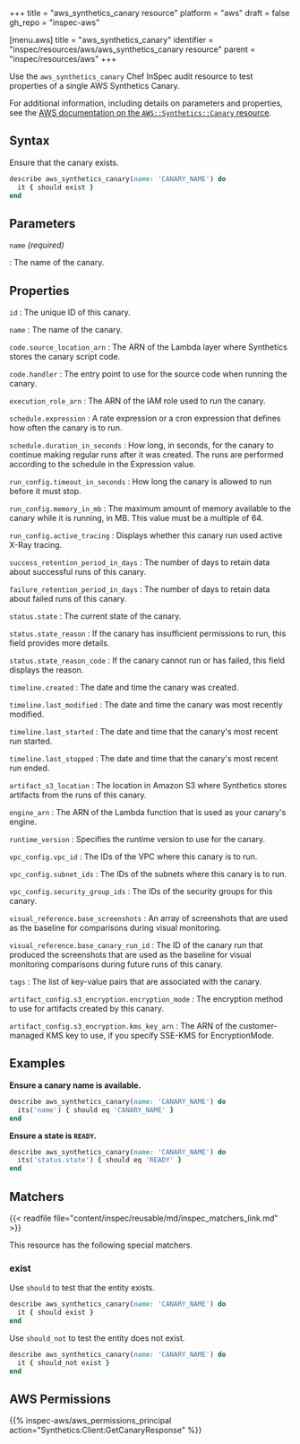 +++
title = "aws_synthetics_canary resource"
platform = "aws"
draft = false
gh_repo = "inspec-aws"

[menu.aws]
title = "aws_synthetics_canary"
identifier = "inspec/resources/aws/aws_synthetics_canary resource"
parent = "inspec/resources/aws"
+++

Use the `aws_synthetics_canary` Chef InSpec audit resource to test properties of a single AWS Synthetics Canary.

For additional information, including details on parameters and properties, see the [AWS documentation on the `AWS::Synthetics::Canary` resource](https://docs.aws.amazon.com/AWSCloudFormation/latest/UserGuide/aws-resource-synthetics-canary.html).

## Syntax

Ensure that the canary exists.

```ruby
describe aws_synthetics_canary(name: 'CANARY_NAME') do
  it { should exist }
end
```

## Parameters

`name` _(required)_

: The name of the canary.

## Properties

`id`
: The unique ID of this canary.

`name`
: The name of the canary.

`code.source_location_arn`
: The ARN of the Lambda layer where Synthetics stores the canary script code.

`code.handler`
: The entry point to use for the source code when running the canary.

`execution_role_arn`
: The ARN of the IAM role used to run the canary.

`schedule.expression`
: A rate expression or a cron expression that defines how often the canary is to run.

`schedule.duration_in_seconds`
: How long, in seconds, for the canary to continue making regular runs after it was created. The runs are performed according to the schedule in the Expression value.

`run_config.timeout_in_seconds`
: How long the canary is allowed to run before it must stop.

`run_config.memory_in_mb`
: The maximum amount of memory available to the canary while it is running, in MB. This value must be a multiple of 64.

`run_config.active_tracing`
: Displays whether this canary run used active X-Ray tracing.

`success_retention_period_in_days`
: The number of days to retain data about successful runs of this canary.

`failure_retention_period_in_days`
: The number of days to retain data about failed runs of this canary.

`status.state`
: The current state of the canary.

`status.state_reason`
: If the canary has insufficient permissions to run, this field provides more details.

`status.state_reason_code`
: If the canary cannot run or has failed, this field displays the reason.

`timeline.created`
: The date and time the canary was created.

`timeline.last_modified`
: The date and time the canary was most recently modified.

`timeline.last_started`
: The date and time that the canary's most recent run started.

`timeline.last_stopped`
: The date and time that the canary's most recent run ended.

`artifact_s3_location`
: The location in Amazon S3 where Synthetics stores artifacts from the runs of this canary.

`engine_arn`
: The ARN of the Lambda function that is used as your canary's engine.

`runtime_version`
: Specifies the runtime version to use for the canary.

`vpc_config.vpc_id`
: The IDs of the VPC where this canary is to run.

`vpc_config.subnet_ids`
: The IDs of the subnets where this canary is to run.

`vpc_config.security_group_ids`
: The IDs of the security groups for this canary.

`visual_reference.base_screenshots`
: An array of screenshots that are used as the baseline for comparisons during visual monitoring.

`visual_reference.base_canary_run_id`
: The ID of the canary run that produced the screenshots that are used as the baseline for visual monitoring comparisons during future runs of this canary.

`tags`
: The list of key-value pairs that are associated with the canary.

`artifact_config.s3_encryption.encryption_mode`
: The encryption method to use for artifacts created by this canary.

`artifact_config.s3_encryption.kms_key_arn`
: The ARN of the customer-managed KMS key to use, if you specify SSE-KMS for EncryptionMode.

## Examples

**Ensure a canary name is available.**

```ruby
describe aws_synthetics_canary(name: 'CANARY_NAME') do
  its('name') { should eq 'CANARY_NAME' }
end
```

**Ensure a state is `READY`.**

```ruby
describe aws_synthetics_canary(name: 'CANARY_NAME') do
  its('status.state') { should eq 'READY' }
end
```

## Matchers

{{< readfile file="content/inspec/reusable/md/inspec_matchers_link.md" >}}

This resource has the following special matchers.

### exist

Use `should` to test that the entity exists.

```ruby
describe aws_synthetics_canary(name: 'CANARY_NAME') do
  it { should exist }
end
```

Use `should_not` to test the entity does not exist.

```ruby
describe aws_synthetics_canary(name: 'CANARY_NAME') do
  it { should_not exist }
end
```

## AWS Permissions

{{% inspec-aws/aws_permissions_principal action="Synthetics:Client:GetCanaryResponse" %}}
